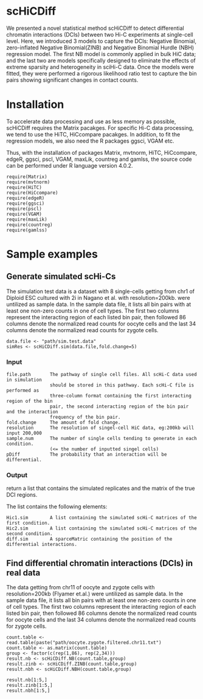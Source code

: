 # scHiCDiff

We presented a novel statistical method scHiCDiff to detect differential chromatin interactions (DCIs) between two Hi-C experiments at single-cell level. Here, we introduced 3 models to capture the DCIs: Negative Binomial, zero-inflated Negative Binomial(ZINB) and Negative Binomial Hurdle (NBH) regression model. The first NB model is commonly applied in bulk HiC data; and the last two are models specifically designed to eliminate the effects of extreme sparsity and heterogeneity in sciHi-C data. Once the models were fitted, they were performed a rigorous likelihood ratio test to capture the bin pairs showing significant changes in contact counts.


# Installation

To accelerate data processing and use as less memory as possible, scHiCDiff requires the Matrix pacakges. For specific Hi-C data processing, we tend to use the HiTC, HiCcompare pacakges. In addition, to fit the regression models, we also need the R packages ggsci, VGAM etc.

Thus, with the installation of packages Matrix, mvtnorm, HiTC, HiCcompare, edgeR, ggsci, pscl, VGAM, maxLik, countreg and gamlss, the source code can be performed under R language version 4.0.2.

```
require(Matrix)
require(mvtnorm)
require(HiTC)
require(HiCcompare)
require(edgeR)
require(ggsci)
require(pscl)
require(VGAM)
require(maxLik)
require(countreg)
require(gamlss)
```


# Sample examples

## Generate simulated scHi-Cs

The simulation test data is a dataset with 8 single-cells getting from chr1 of Diploid ESC cultured with 2i in Nagano et al.  with resolution=200kb. were untilized as sample data. In the sample data file, it lists all bin pairs with at least one non-zero counts in one of cell types. The first two columns represent the interacting region of each listed bin pair, then followed 86 columns denote the normalized read counts for oocyte cells and the last 34 columns denote the normalized read counts for zygote cells. 
```
data.file <- "path/sim.test.data"
simRes <- scHiCDiff.sim(data.file,fold.change=5)
```

### Input

```
file.path       The pathway of single cell files. All scHi-C data used in simulation
                should be stored in this pathway. Each scHi-C file is performed as 
                three-column format containing the first interacting region of the bin 
                pair, the second interacting region of the bin pair and the interaction 
                frequency of the bin pair.
fold.change     The amount of fold change.
resolution      The resolution of singel-cell HiC data, eg:200kb will input 200,000
sample.num      The number of single cells tending to generate in each condition.
                (<= the number of inputted singel cells)
pDiff           The probability that an interaction will be differential.
```

### Output

return a list that contains the simulated replicates and the matrix of the true DCI regions.


The list contains the following elements:

```
Hic1.sim        A list containing the simulated scHi-C matrices of the first condition.
Hic2.sim        A list containing the simulated scHi-C matrices of the second condition.
diff.sim        A sparceMatric containing the position of the differential interactions.
```

## Find differential chromatin interactions (DCIs) in real data

The data getting from chr11 of oocyte and zygote cells with resolution=200kb (Flyamer et.al.) were untilized as sample data. In the sample data file, it lists all bin pairs with at least one non-zero counts in one of cell types. The first two columns represent the interacting region of each listed bin pair, then followed 86 columns denote the normalized read counts for oocyte cells and the last 34 columns denote the normalized read counts for zygote cells. 

```
count.table <- read.table(paste("path/oocyte.zygote.filtered.chr11.txt")
count.table <- as.matrix(count.table)
group <- factor(c(rep(1,86), rep(2,34)))
result.nb <- scHiCDiff.NB(count.table,group)
result.zinb <- scHiCDiff.ZINB(count.table,group)
result.nbh <- scHiCDiff.NBH(count.table,group)

result.nb[1:5,]
result.zinb[1:5,]
result.nbh[1:5,]
```
